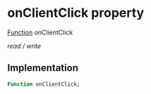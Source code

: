 


# onClientClick property






[Function](https://api.flutter.dev/flutter/dart-core/Function-class.html) onClientClick
  
_read / write_






## Implementation

```dart
Function onClientClick;


```







